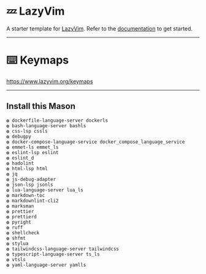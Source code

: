 # 💤 LazyVim

A starter template for [LazyVim](https://github.com/LazyVim/LazyVim).
Refer to the [documentation](https://lazyvim.github.io/installation) to get started.

---

# ⌨️ Keymaps
https://www.lazyvim.org/keymaps

---

## Install this Mason

    ◍ dockerfile-language-server dockerls
    ◍ bash-language-server bashls
    ◍ css-lsp cssls
    ◍ debugpy
    ◍ docker-compose-language-service docker_compose_language_service
    ◍ emmet-ls emmet_ls
    ◍ eslint-lsp eslint
    ◍ eslint_d
    ◍ hadolint
    ◍ html-lsp html
    ◍ jq
    ◍ js-debug-adapter
    ◍ json-lsp jsonls
    ◍ lua-language-server lua_ls
    ◍ markdown-toc
    ◍ markdownlint-cli2
    ◍ marksman
    ◍ prettier
    ◍ prettierd
    ◍ pyright
    ◍ ruff
    ◍ shellcheck
    ◍ shfmt
    ◍ stylua
    ◍ tailwindcss-language-server tailwindcss
    ◍ typescript-language-server ts_ls
    ◍ vtsls
    ◍ yaml-language-server yamlls
